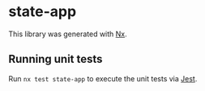 # state-app

This library was generated with [Nx](https://nx.dev).

## Running unit tests

Run `nx test state-app` to execute the unit tests via [Jest](https://jestjs.io).
